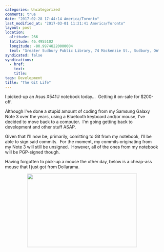 ```yaml
---
categories: Uncategorized
comments: true
date: "2017-02-28 17:44:14 America/Toronto"
last_modified_at: "2017-03-01 11:21:41 America/Toronto"
layout: post
location:
  altitude: 266
  latitude: 46.4955102
  longitude: -80.99748220000004
  text: "Greater Sudbury Public Library, 74 Mackenzie St., Sudbury, Ontario, P3C 4X8, Canada"
syndicated: false
syndications:
  - href: 
    text: 
    title: 
tags: Development
title: "The Git Life"
---
```


I picked-up an Asus X541U notebook today&hellip;&nbsp; Getting it on-sale for $200-off.

Although I've done a stupid amount of coding from my Samsung Galaxy Note 3 over the years, using a Bluetooth keyboard and/or mouse, I've decided to move
back to a computer.&nbsp; I'm going getting back to development and other stuff ASAP.

Given that I'll now be, primarily, comitting to Git from my notebook, I'll be able to sign said commits.&nbsp; For the moment, my commits originating from
my Note 3 will still be unsigned.&nbsp; However, all of the ones from my notebook will be PGP-signed though.

Having forgotten to pick-up a mouse the other day, below is a cheap-ass mouse that I just got from Dollarama.

<a href="{{ site.uri.assets }}/blog/2017/02/28/the-git-life/2017-03-01_09-44-00_03-02.jpeg" target="_blank" title="">
  <img alt="" height="240" src="{{ site.uri.assets }}/blog/2017/02/28/the-git-life/2017-03-01_09-44-00_360x240.jpg" style="border: 0px; display: block; margin-left: auto; margin-right: auto;" width="360" />
</a>
